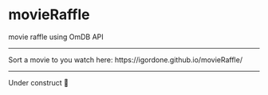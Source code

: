 # movieRaffle
movie raffle using OmDB API
<hr>
Sort a movie to you watch here:
https://igordone.github.io/movieRaffle/
<hr>
Under construct 🔨
